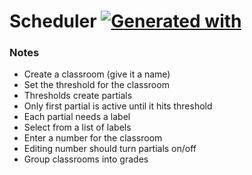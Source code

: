 # Scheduler [![Generated with](https://img.shields.io/badge/generated%20with-bangular-blue.svg?style=flat-square)](https://github.com/42Zavattas/generator-bangular)

### Notes
* Create a classroom (give it a name)
* Set the threshold for the classroom
* Thresholds create partials
* Only first partial is active until it hits threshold
* Each partial needs a label
* Select from a list of labels
* Enter a number for the classroom
* Editing number should turn partials on/off
* Group classrooms into grades
